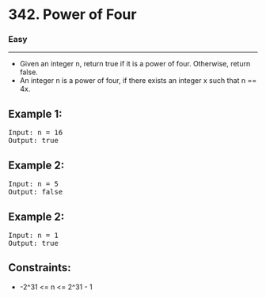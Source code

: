 # 342. Power of Four

### Easy

---

- Given an integer n, return true if it is a power of four. Otherwise, return false.
- An integer n is a power of four, if there exists an integer x such that n == 4x.

## Example 1:

<pre>
Input: n = 16
Output: true
</pre>

## Example 2:

<pre>
Input: n = 5
Output: false
</pre>

## Example 2:

<pre>
Input: n = 1
Output: true
</pre>

## Constraints:

- -2^31 <= n <= 2^31 - 1
